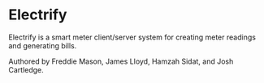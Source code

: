 # Electrify
Electrify is a smart meter client/server system for creating meter readings and generating bills.

Authored by Freddie Mason, James Lloyd, Hamzah Sidat, and Josh Cartledge.
